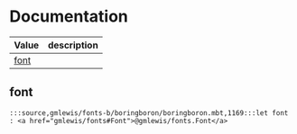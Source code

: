 # Documentation
|Value|description|
|---|---|
|[font](#font)||

## font

```moonbit
:::source,gmlewis/fonts-b/boringboron/boringboron.mbt,1169:::let font : <a href="gmlewis/fonts#Font">@gmlewis/fonts.Font</a>
```

